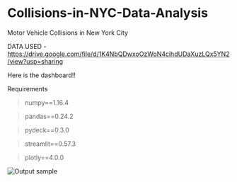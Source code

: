 # Collisions-in-NYC-Data-Analysis
Motor Vehicle Collisions in New York City

DATA USED - https://drive.google.com/file/d/1K4NbQDwxoOzWoN4cihdUDaXuzLQx5YN2/view?usp=sharing

Here is the dashboard!!

Requirements

> numpy==1.16.4

> pandas==0.24.2

> pydeck==0.3.0

> streamlit==0.57.3

> plotly==4.0.0



![Output sample](https://github.com/dear-s/Collisions-in-NYC-Data-Analysis/blob/master/nyc_project_analysis.gif)
